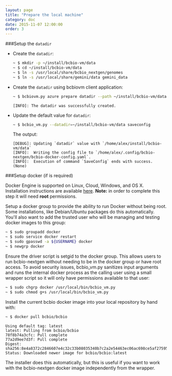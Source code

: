 ```yaml
---
layout: page
title: "Prepare the local machine"
category: doc
date: 2015-11-07 12:00:00
order: 3
---
```


###Setup the `datadir`

- Create the `datadir`:
	```bash
	~ $ mkdir -p ~/install/bcbio-vm/data
	~ $ cd ~/install/bcbio-vm/data
	~ $ ln -s /usr/local/share/bcbio_nextgen/genomes
	~ $ ln -s /usr/local/share/gemini/data gemini_data
	```  

- Create the `datadir` using bcbiovm client application: 
	```bash
	~ $ bcbiovm.py azure prepare datadir --path ~/install/bcbio-vm/data
	```

	```
	[INFO]: The datadir was successfully created.
	```

- Update the default value for `datadir`:
	```bash
	~ $ bcbio_vm.py --datadir=~/install/bcbio-vm/data saveconfig
	```

	The output:
	```
	[DEBUG]: Updating `datadir` value with `/home/alex/install/bcbio-vm/data`
	[INFO]:  Writing the config file to `/home/alex/.config/bcbio-nextgen/bcbio-docker-config.yaml`.
	[INFO]:  Execution of command `SaveConfig` ends with success. (None)
	```

###Setup docker (if is required)

Docker Engine is supported on Linux, Cloud, Windows, and OS X. Installation instructions are available [here](https://docs.docker.com/engine/installation/).
**Note:** in order to complete this step it will need **root** permissions.

Setup a docker group to provide the ability to run Docker without being root. Some installations, like Debian/Ubuntu packages do this automatically. You'll also want to add the trusted user who will be managing and testing docker images to this group:

```bash
~ $ sudo groupadd docker
~ $ sudo service docker restart
~ $ sudo gpasswd -a ${USERNAME} docker
~ $ newgrp docker
```

Ensure the driver script is setgid to the docker group. This allows users to run bcbio-nextgen without needing to be in the docker group or have root access. To avoid security issues, bcbio_vm.py sanitizes input arguments and runs the internal docker process as the calling user using a small wrapper script so it will only have permissions available to that user:

```bash
~ $ sudo chgrp docker /usr/local/bin/bcbio_vm.py
~ $ sudo chmod g+s /usr/local/bin/bcbio_vm.py
``` 

Install the current bcbio docker image into your local repository by hand with:

```bash
~ $ docker pull bcbio/bcbio
```

```
Using default tag: latest
latest: Pulling from bcbio/bcbio
78f8b74a3cfc: Pull complete 
77a2d9ee7d3f: Pull complete 
Digest: sha256:8e4a8372c2846607e4c32c33b08035340b7c2a2e54463ec06ac698ce5af27595
Status: Downloaded newer image for bcbio/bcbio:latest
```

The installer does this automatically, but this is useful if you want to work with the bcbio-nextgen docker image independently from the wrapper.
